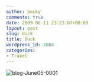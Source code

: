```yaml
---
author: becky
comments: true
date: 2009-08-11 23:23:07+00:00
layout: post
slug: duck
title: Duck
wordpress_id: 2084
categories:
- Travel
---
```


![blog-June05-0001](http://beta.beckyjenson.com/wp-content/uploads/2009/08/blog-June05-00012.jpg)
